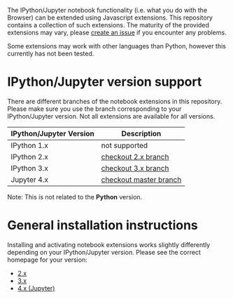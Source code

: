 The IPython/Jupyter notebook functionality (i.e. what you do with the Browser) can be extended using Javascript extensions. This repository contains a collection of such extensions. The maturity of the provided extensions may vary, please [create an issue](https://github.com/ipython-contrib/IPython-notebook-extensions/issues/new) if you encounter any problems.

Some extensions may work with other languages than Python, however this currently has not been tested.


IPython/Jupyter version support
===============================

There are different branches of the notebook extensions in this repository.
Please make sure you use the branch corresponding to your IPython/Jupyter version.
Not all extensions are available for all versions.

| IPython/Jupyter Version | Description |
|-------------|------------------------------------------------------------------------------------------------|
| IPython 1.x | not supported                                                                                  |
| IPython 2.x | [checkout 2.x branch](https://github.com/ipython-contrib/IPython-notebook-extensions/tree/2.x) |
| IPython 3.x | [checkout 3.x branch](https://github.com/ipython-contrib/IPython-notebook-extensions/tree/3.x) |
| Jupyter 4.x | [checkout master branch](https://github.com/ipython-contrib/IPython-notebook-extensions/)      |

Note: This is not related to the __Python__ version.


General installation instructions
=================================

Installing and activating notebook extensions works slightly differently depending on your IPython/Jupyter version.
Please see the correct homepage for your version:
* [2.x](Home-2.x#1-installing-the-notebook-extension-repository)
* [3.x](Home-3.x#1-installing-the-notebook-extension-repository)
* [4.x (Jupyter)](Home-4.x-(Jupyter))
